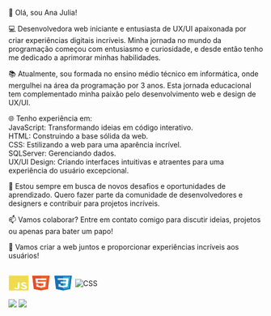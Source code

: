 👋 Olá, sou Ana Julia!

💻 Desenvolvedora web iniciante e entusiasta de UX/UI apaixonada por criar experiências digitais incríveis. Minha jornada no mundo da programação começou com entusiasmo e curiosidade, e desde então tenho me dedicado a aprimorar minhas habilidades.

📚 Atualmente, sou formada no ensino médio técnico em informática, onde mergulhei na área da programação por 3 anos. Esta jornada educacional tem complementado minha paixão pelo desenvolvimento web e design de UX/UI.

🌐 Tenho experiência em:</br>
JavaScript: Transformando ideias em código interativo. </br>
HTML: Construindo a base sólida da web.</br>
CSS: Estilizando a web para uma aparência incrível.</br>
SQLServer: Gerenciando dados.</br>
UX/UI Design: Criando interfaces intuitivas e atraentes para uma experiência do usuário excepcional.</br>

🚀 Estou sempre em busca de novos desafios e oportunidades de aprendizado. Quero fazer parte da comunidade de desenvolvedores e designers e contribuir para projetos incríveis.

📫 Vamos colaborar? Entre em contato comigo para discutir ideias, projetos ou apenas para bater um papo!

🌟 Vamos criar a web juntos e proporcionar experiências incríveis aos usuários!






<div style="display: inline_block"><br>
  <img align="center" alt="Js" height="30" width="40" src="https://raw.githubusercontent.com/devicons/devicon/master/icons/javascript/javascript-plain.svg">
  <img align="center" alt="HTML" height="30" width="40" src="https://raw.githubusercontent.com/devicons/devicon/master/icons/html5/html5-original.svg">
  <img align="center" alt="CSS" height="30" width="40" src="https://raw.githubusercontent.com/devicons/devicon/master/icons/css3/css3-original.svg">
  <img align="center" alt="CSS" height="30" width="40" src="https://cdn.jsdelivr.net/gh/devicons/devicon/icons/mysql/mysql-plain.svg" />
</div></br>

<div> 
  <a href = "mailto:nunesmeloanajulia@gmail.com"><img src="https://img.shields.io/badge/-Gmail-%23333?style=for-the-badge&logo=gmail&logoColor=white" target="_blank"></a>
  <a href="https://www.linkedin.com/in/ana-julia-nunes-melo-12855822a/" target="_blank"><img src="https://img.shields.io/badge/-LinkedIn-%230077B5?style=for-the-badge&logo=linkedin&logoColor=white" target="_blank"></a> 
  
</div>
          
